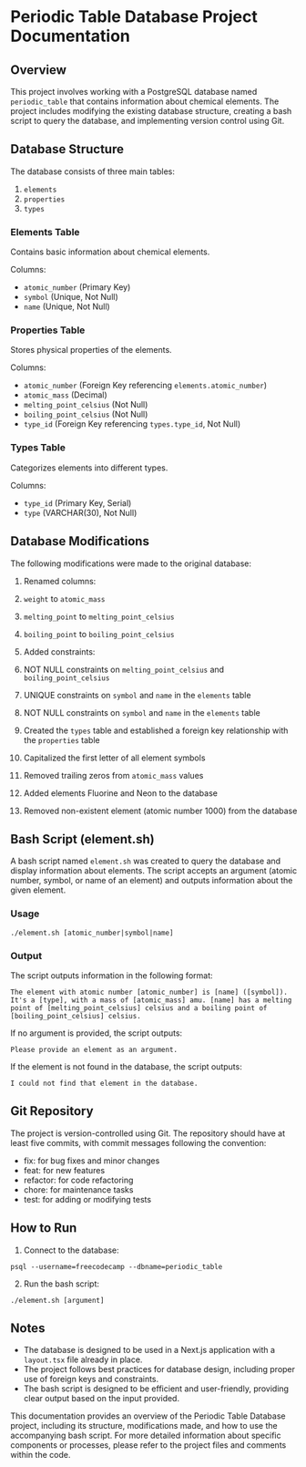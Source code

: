 # Periodic Table Database Project Documentation

## Overview

This project involves working with a PostgreSQL database named `periodic_table` that contains information about chemical elements. The project includes modifying the existing database structure, creating a bash script to query the database, and implementing version control using Git.

## Database Structure

The database consists of three main tables:

1. `elements`
2. `properties`
3. `types`


### Elements Table

Contains basic information about chemical elements.

Columns:

- `atomic_number` (Primary Key)
- `symbol` (Unique, Not Null)
- `name` (Unique, Not Null)


### Properties Table

Stores physical properties of the elements.

Columns:

- `atomic_number` (Foreign Key referencing `elements.atomic_number`)
- `atomic_mass` (Decimal)
- `melting_point_celsius` (Not Null)
- `boiling_point_celsius` (Not Null)
- `type_id` (Foreign Key referencing `types.type_id`, Not Null)


### Types Table

Categorizes elements into different types.

Columns:

- `type_id` (Primary Key, Serial)
- `type` (VARCHAR(30), Not Null)


## Database Modifications

The following modifications were made to the original database:

1. Renamed columns:

1. `weight` to `atomic_mass`
2. `melting_point` to `melting_point_celsius`
3. `boiling_point` to `boiling_point_celsius`



2. Added constraints:

1. NOT NULL constraints on `melting_point_celsius` and `boiling_point_celsius`
2. UNIQUE constraints on `symbol` and `name` in the `elements` table
3. NOT NULL constraints on `symbol` and `name` in the `elements` table



3. Created the `types` table and established a foreign key relationship with the `properties` table
4. Capitalized the first letter of all element symbols
5. Removed trailing zeros from `atomic_mass` values
6. Added elements Fluorine and Neon to the database
7. Removed non-existent element (atomic number 1000) from the database


## Bash Script (element.sh)

A bash script named `element.sh` was created to query the database and display information about elements. The script accepts an argument (atomic number, symbol, or name of an element) and outputs information about the given element.

### Usage

```shellscript
./element.sh [atomic_number|symbol|name]
```

### Output

The script outputs information in the following format:

```plaintext
The element with atomic number [atomic_number] is [name] ([symbol]). It's a [type], with a mass of [atomic_mass] amu. [name] has a melting point of [melting_point_celsius] celsius and a boiling point of [boiling_point_celsius] celsius.
```

If no argument is provided, the script outputs:

```plaintext
Please provide an element as an argument.
```

If the element is not found in the database, the script outputs:

```plaintext
I could not find that element in the database.
```

## Git Repository

The project is version-controlled using Git. The repository should have at least five commits, with commit messages following the convention:

- fix: for bug fixes and minor changes
- feat: for new features
- refactor: for code refactoring
- chore: for maintenance tasks
- test: for adding or modifying tests


## How to Run

1. Connect to the database:

```plaintext
psql --username=freecodecamp --dbname=periodic_table
```


2. Run the bash script:

```plaintext
./element.sh [argument]
```




## Notes

- The database is designed to be used in a Next.js application with a `layout.tsx` file already in place.
- The project follows best practices for database design, including proper use of foreign keys and constraints.
- The bash script is designed to be efficient and user-friendly, providing clear output based on the input provided.


This documentation provides an overview of the Periodic Table Database project, including its structure, modifications made, and how to use the accompanying bash script. For more detailed information about specific components or processes, please refer to the project files and comments within the code.
